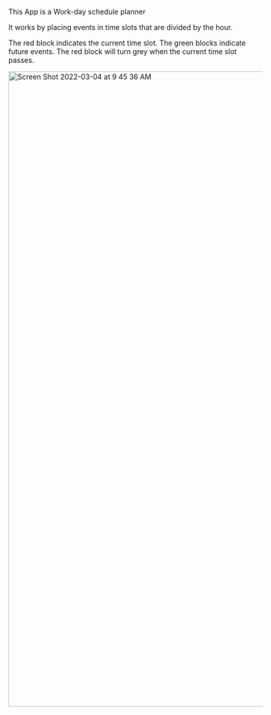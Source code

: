 This App is a Work-day schedule planner

It works by placing events in time slots that are divided by the hour. 

The red block indicates the current time slot. 
The green blocks indicate future events. 
The red block will turn grey when the current time slot passes.

<img width="1258" alt="Screen Shot 2022-03-04 at 9 45 36 AM" src="https://user-images.githubusercontent.com/93229460/156785101-a55c7aca-7534-4b52-97af-22612dec2f06.png">


